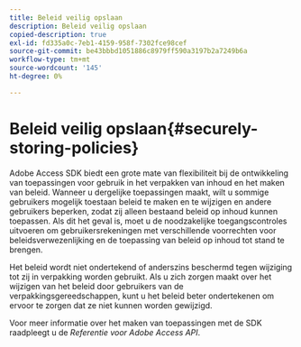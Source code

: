 ```yaml
---
title: Beleid veilig opslaan
description: Beleid veilig opslaan
copied-description: true
exl-id: fd335a0c-7eb1-4159-958f-7302fce98cef
source-git-commit: be43bbbd1051886c8979ff590a3197b2a7249b6a
workflow-type: tm+mt
source-wordcount: '145'
ht-degree: 0%

---
```


# Beleid veilig opslaan{#securely-storing-policies}

Adobe Access SDK biedt een grote mate van flexibiliteit bij de ontwikkeling van toepassingen voor gebruik in het verpakken van inhoud en het maken van beleid. Wanneer u dergelijke toepassingen maakt, wilt u sommige gebruikers mogelijk toestaan beleid te maken en te wijzigen en andere gebruikers beperken, zodat zij alleen bestaand beleid op inhoud kunnen toepassen. Als dit het geval is, moet u de noodzakelijke toegangscontroles uitvoeren om gebruikersrekeningen met verschillende voorrechten voor beleidsverwezenlijking en de toepassing van beleid op inhoud tot stand te brengen.

Het beleid wordt niet ondertekend of anderszins beschermd tegen wijziging tot zij in verpakking worden gebruikt. Als u zich zorgen maakt over het wijzigen van het beleid door gebruikers van de verpakkingsgereedschappen, kunt u het beleid beter ondertekenen om ervoor te zorgen dat ze niet kunnen worden gewijzigd.

Voor meer informatie over het maken van toepassingen met de SDK raadpleegt u de *Referentie voor Adobe Access API*.
